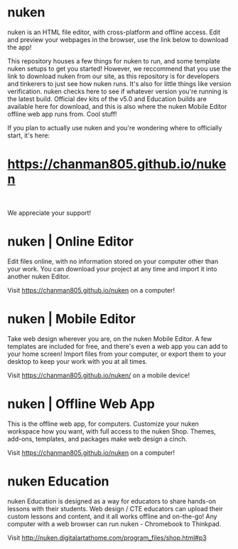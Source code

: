 # nuken
nuken is an HTML file editor, with cross-platform and offline access. Edit and preview your webpages in the browser, use the link below to download the app!

This repository houses a few things for nuken to run, and some template nuken setups to get you started! However, we reccommend that you use the link to download nuken from our site, as this repository is for developers and tinkerers to just see how nuken runs. It's also for little things like version verification. nuken checks here to see if whatever version you're running is the latest build. Official dev kits of the v5.0 and Education builds are available here for download, and this is also where the nuken Mobile Editor offline web app runs from. Cool stuff!

If you plan to actually use nuken and you're wondering where to officially start, it's here:

# https://chanman805.github.io/nuken
<br />

We appreciate your support!



# nuken | Online Editor 
Edit files online, with no information stored on your computer other than your work. You can download your project at any time and import it into another nuken Editor.

Visit https://chanman805.github.io/nuken on a computer!


# nuken | Mobile Editor
Take web design wherever you are, on the nuken Mobile Editor. A few templates are included for free, and there's even a web app you can add to your home screen!
Import files from your computer, or export them to your desktop to keep your work with you at all times.

Visit https://chanman805.github.io/nuken/ on a mobile device!

# nuken | Offline Web App
This is the offline web app, for computers. Customize your nuken workspace how you want, with full access to the nuken Shop. Themes, add-ons, templates, and packages make web design a cinch.

Visit https://chanman805.github.io/nuken on a computer!

# nuken Education
nuken Education is designed as a way for educators to share hands-on lessons with their students. Web design / CTE educators can upload their custom lessons and content, and it all works offline and on-the-go! Any computer with a web browser can run nuken - Chromebook to Thinkpad.

Visit http://nuken.digitalartathome.com/program_files/shop.html#p3

